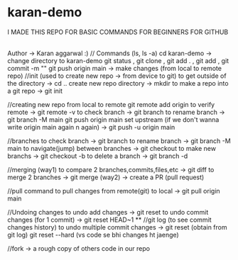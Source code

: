 # karan-demo

I MADE THIS REPO FOR BASIC COMMANDS FOR BEGINNERS FOR GITHUB

<br>
Author -> Karan aggarwal :)
// Commands (ls, ls -a)
cd karan-demo -> change directory to karan-demo
git status , git clone <link> , git add . , git add <file name> , git commit -m ""
git push origin main -> make changes (from local to remote repo)
//init (used to create new repo -> from device to git)
to get outside of the directory -> cd ..
create new repo directory -> mkdir <name>
to make a repo into a git repo -> git init

//creating new repo from local to remote
git remote add origin <link>
to verify remote -> git remote -v
to check branch -> git branch
to rename branch -> git branch -M main
git push origin main
set upstream (if we don't wanna write origin main again n again) -> git push -u origin main

//branches
to check branch -> git branch
to rename branch -> git branch -M main
to navigate(jump) between branches -> git checkout <branchname>
to make new branchs -> git checkout -b <new-branchname>
to delete a branch -> git branch -d <branchname>

//merging (way1)
to compare 2 branches,commits,files,etc -> git diff <branchname>
to merge 2 branches -> git merge <branchname>
(way2) -> create a PR (pull request)

//pull command
to pull changes from remote(git) to local -> git pull origin main

//Undoing changes
to undo add changes -> git reset <filename>
to undo commit changes (for 1 commit) -> git reset HEAD~1
**
//git log (to see commit changes history)
to undo multiple commit changes -> git reset <commithash> (obtain from git log)
git reset --hard <commithash> (vs code se bhi changes ht jaenge)

//fork -> a rough copy of others code in our repo
